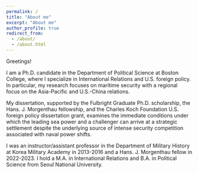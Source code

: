 ```yaml
---
permalink: /
title: "About me"
excerpt: "About me"
author_profile: true
redirect_from: 
  - /about/
  - /about.html
---
```


Greetings!

I am a Ph.D. candidate in the Department of Political Science at Boston College, where I specialize in International Relations and U.S. foreign policy. In particular, my research focuses on maritime security with a regional focus on the Asia-Pacific and U.S.-China relations.

My dissertation, supported by the Fulbright Graduate Ph.D. scholarship, the Hans. J. Morgenthau fellowship, and the Charles Koch Foundation U.S. foreign policy dissertation grant, examines the immediate conditions under which the leading sea power and a challenger can arrive at a strategic settlement despite the underlying source of intense security competition associated with naval power shifts.

I was an instructor/assistant professor in the Department of Military History at Korea Military Academy in 2013-2016 and a Hans. J. Morgenthau fellow in 2022-2023. I hold a M.A. in International Relations and B.A. in Political Science from Seoul National University.
